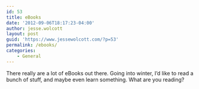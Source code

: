 ```yaml
---
id: 53
title: eBooks
date: '2012-09-06T18:17:23-04:00'
author: jesse.wolcott
layout: post
guid: 'https://www.jessewolcott.com/?p=53'
permalink: /ebooks/
categories:
    - General
---
```


There really are a lot of eBooks out there. Going into winter, I’d like to read a bunch of stuff, and maybe even learn something. What are you reading?